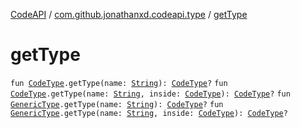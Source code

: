 [CodeAPI](../index.md) / [com.github.jonathanxd.codeapi.type](index.md) / [getType](.)

# getType

`fun `[`CodeType`](-code-type/index.md)`.getType(name: `[`String`](https://kotlinlang.org/api/latest/jvm/stdlib/kotlin/-string/index.html)`): `[`CodeType`](-code-type/index.md)`?`
`fun `[`CodeType`](-code-type/index.md)`.getType(name: `[`String`](https://kotlinlang.org/api/latest/jvm/stdlib/kotlin/-string/index.html)`, inside: `[`CodeType`](-code-type/index.md)`): `[`CodeType`](-code-type/index.md)`?`
`fun `[`GenericType`](-generic-type/index.md)`.getType(name: `[`String`](https://kotlinlang.org/api/latest/jvm/stdlib/kotlin/-string/index.html)`): `[`CodeType`](-code-type/index.md)`?`
`fun `[`GenericType`](-generic-type/index.md)`.getType(name: `[`String`](https://kotlinlang.org/api/latest/jvm/stdlib/kotlin/-string/index.html)`, inside: `[`CodeType`](-code-type/index.md)`): `[`CodeType`](-code-type/index.md)`?`
